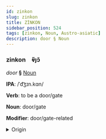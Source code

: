 ```yaml
---
id: zinkon
slug: zinkon
title: ZİNKON
sidebar_position: 524
tags: [zinkon, Noun, Austro-asiatic]
description: door § Noun
---
```


### zinkon&emsp;<span kind="abugida">ⱴ̃ȷɔ̃</span>

*door* **§** [Noun](../../tags/Noun)

**IPA**: /ˈd͡ʒɪn.kɑn/

**Verb**: to be a door/gate

**Noun**: door/gate

**Modifier**: door/gate-related

<details>
    <summary>Origin</summary>
    Khasi jingkang [dʒɪŋkaŋ<br/>
    <em>Austro-asiatic Language Family</em>
</details>